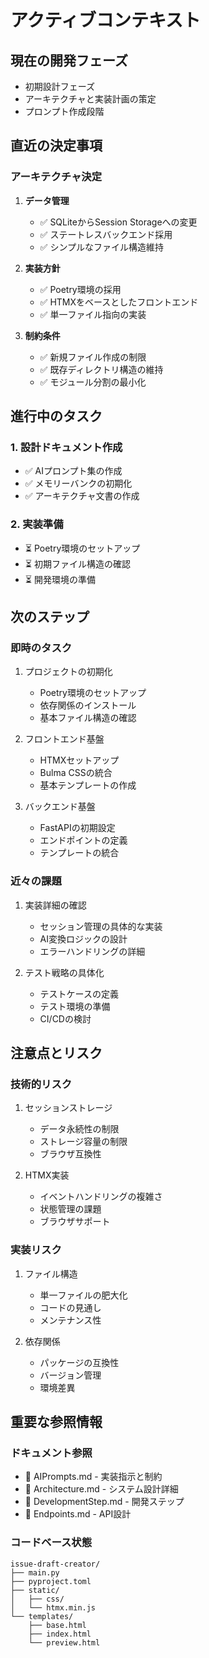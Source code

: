 # アクティブコンテキスト

## 現在の開発フェーズ
- 初期設計フェーズ
- アーキテクチャと実装計画の策定
- プロンプト作成段階

## 直近の決定事項

### アーキテクチャ決定
1. **データ管理**
   - ✅ SQLiteからSession Storageへの変更
   - ✅ ステートレスバックエンド採用
   - ✅ シンプルなファイル構造維持

2. **実装方針**
   - ✅ Poetry環境の採用
   - ✅ HTMXをベースとしたフロントエンド
   - ✅ 単一ファイル指向の実装

3. **制約条件**
   - ✅ 新規ファイル作成の制限
   - ✅ 既存ディレクトリ構造の維持
   - ✅ モジュール分割の最小化

## 進行中のタスク

### 1. 設計ドキュメント作成
- ✅ AIプロンプト集の作成
- ✅ メモリーバンクの初期化
- ✅ アーキテクチャ文書の作成

### 2. 実装準備
- ⏳ Poetry環境のセットアップ
- ⏳ 初期ファイル構造の確認
- ⏳ 開発環境の準備

## 次のステップ

### 即時のタスク
1. プロジェクトの初期化
   - Poetry環境のセットアップ
   - 依存関係のインストール
   - 基本ファイル構造の確認

2. フロントエンド基盤
   - HTMXセットアップ
   - Bulma CSSの統合
   - 基本テンプレートの作成

3. バックエンド基盤
   - FastAPIの初期設定
   - エンドポイントの定義
   - テンプレートの統合

### 近々の課題
1. 実装詳細の確認
   - セッション管理の具体的な実装
   - AI変換ロジックの設計
   - エラーハンドリングの詳細

2. テスト戦略の具体化
   - テストケースの定義
   - テスト環境の準備
   - CI/CDの検討

## 注意点とリスク

### 技術的リスク
1. セッションストレージ
   - データ永続性の制限
   - ストレージ容量の制限
   - ブラウザ互換性

2. HTMX実装
   - イベントハンドリングの複雑さ
   - 状態管理の課題
   - ブラウザサポート

### 実装リスク
1. ファイル構造
   - 単一ファイルの肥大化
   - コードの見通し
   - メンテナンス性

2. 依存関係
   - パッケージの互換性
   - バージョン管理
   - 環境差異

## 重要な参照情報

### ドキュメント参照
- 📝 AIPrompts.md - 実装指示と制約
- 📝 Architecture.md - システム設計詳細
- 📝 DevelopmentStep.md - 開発ステップ
- 📝 Endpoints.md - API設計

### コードベース状態
```
issue-draft-creator/
├── main.py
├── pyproject.toml
├── static/
│   ├── css/
│   └── htmx.min.js
└── templates/
    ├── base.html
    ├── index.html
    └── preview.html